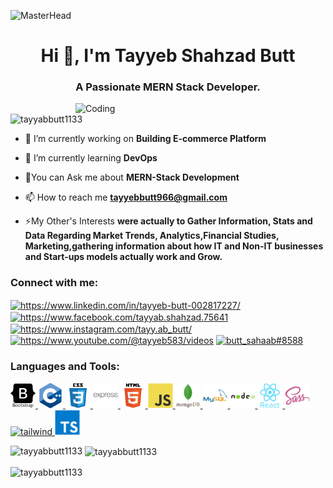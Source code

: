 ![MasterHead](https://i.pinimg.com/originals/87/f3/f1/87f3f1425b217691da645e97dbb50d55.gif)
<h1 align="center">Hi 👋, I'm Tayyeb Shahzad Butt</h1>
<h3 align="center">A Passionate MERN Stack Developer.</h3>

<img align="right" alt="Coding" width="400" src="https://media3.giphy.com/media/qgQUggAC3Pfv687qPC/giphy.gif?cid=ecf05e473zt2p79ue7fzddt8a3uuvqetycs1w1mzjc32m29j&ep=v1_gifs_search&rid=giphy.gif&ct=g">
<p align="left"> <img src="https://komarev.com/ghpvc/?username=tayyabbutt1133&label=Profile%20views&color=0e75b6&style=flat" alt="tayyabbutt1133" /> </p>

- 🔭 I’m currently working on **Building E-commerce Platform**

- 🌱 I’m currently learning **DevOps**

- 💬You can Ask me about **MERN-Stack Development**

- 📫 How to reach me **tayyebbutt966@gmail.com**

- ⚡My Other's Interests **were actually to Gather Information, Stats and Data Regarding Market Trends, Analytics,Financial Studies, Marketing,gathering information about how IT and Non-IT businesses and Start-ups models actually work and Grow.**

<h3 align="left">Connect with me:</h3>
<p align="left">
<a href="https://linkedin.com/in/https://www.linkedin.com/in/tayyeb-butt-002817227/" target="blank"><img align="center" src="https://raw.githubusercontent.com/rahuldkjain/github-profile-readme-generator/master/src/images/icons/Social/linked-in-alt.svg" alt="https://www.linkedin.com/in/tayyeb-butt-002817227/" height="30" width="40" /></a>
<a href="https://fb.com/https://www.facebook.com/tayyab.shahzad.75641" target="blank"><img align="center" src="https://raw.githubusercontent.com/rahuldkjain/github-profile-readme-generator/master/src/images/icons/Social/facebook.svg" alt="https://www.facebook.com/tayyab.shahzad.75641" height="30" width="40" /></a>
<a href="https://instagram.com/https://www.instagram.com/tayy.ab_butt/" target="blank"><img align="center" src="https://raw.githubusercontent.com/rahuldkjain/github-profile-readme-generator/master/src/images/icons/Social/instagram.svg" alt="https://www.instagram.com/tayy.ab_butt/" height="30" width="40" /></a>
<a href="https://www.youtube.com/c/https://www.youtube.com/@tayyeb583/videos" target="blank"><img align="center" src="https://raw.githubusercontent.com/rahuldkjain/github-profile-readme-generator/master/src/images/icons/Social/youtube.svg" alt="https://www.youtube.com/@tayyeb583/videos" height="30" width="40" /></a>
<a href="https://discord.gg/butt_sahaab#8588" target="blank"><img align="center" src="https://raw.githubusercontent.com/rahuldkjain/github-profile-readme-generator/master/src/images/icons/Social/discord.svg" alt="butt_sahaab#8588" height="30" width="40" /></a>
</p>

<h3 align="left">Languages and Tools:</h3>
<p align="left"> <a href="https://getbootstrap.com" target="_blank" rel="noreferrer"> <img src="https://raw.githubusercontent.com/devicons/devicon/master/icons/bootstrap/bootstrap-plain-wordmark.svg" alt="bootstrap" width="40" height="40"/> </a> <a href="https://www.w3schools.com/cpp/" target="_blank" rel="noreferrer"> <img src="https://raw.githubusercontent.com/devicons/devicon/master/icons/cplusplus/cplusplus-original.svg" alt="cplusplus" width="40" height="40"/> </a> <a href="https://www.w3schools.com/css/" target="_blank" rel="noreferrer"> <img src="https://raw.githubusercontent.com/devicons/devicon/master/icons/css3/css3-original-wordmark.svg" alt="css3" width="40" height="40"/> </a> <a href="https://expressjs.com" target="_blank" rel="noreferrer"> <img src="https://raw.githubusercontent.com/devicons/devicon/master/icons/express/express-original-wordmark.svg" alt="express" width="40" height="40"/> </a> <a href="https://www.w3.org/html/" target="_blank" rel="noreferrer"> <img src="https://raw.githubusercontent.com/devicons/devicon/master/icons/html5/html5-original-wordmark.svg" alt="html5" width="40" height="40"/> </a> <a href="https://developer.mozilla.org/en-US/docs/Web/JavaScript" target="_blank" rel="noreferrer"> <img src="https://raw.githubusercontent.com/devicons/devicon/master/icons/javascript/javascript-original.svg" alt="javascript" width="40" height="40"/> </a> <a href="https://www.mongodb.com/" target="_blank" rel="noreferrer"> <img src="https://raw.githubusercontent.com/devicons/devicon/master/icons/mongodb/mongodb-original-wordmark.svg" alt="mongodb" width="40" height="40"/> </a> <a href="https://www.mysql.com/" target="_blank" rel="noreferrer"> <img src="https://raw.githubusercontent.com/devicons/devicon/master/icons/mysql/mysql-original-wordmark.svg" alt="mysql" width="40" height="40"/> </a> <a href="https://nodejs.org" target="_blank" rel="noreferrer"> <img src="https://raw.githubusercontent.com/devicons/devicon/master/icons/nodejs/nodejs-original-wordmark.svg" alt="nodejs" width="40" height="40"/> </a> <a href="https://reactjs.org/" target="_blank" rel="noreferrer"> <img src="https://raw.githubusercontent.com/devicons/devicon/master/icons/react/react-original-wordmark.svg" alt="react" width="40" height="40"/> </a> <a href="https://sass-lang.com" target="_blank" rel="noreferrer"> <img src="https://raw.githubusercontent.com/devicons/devicon/master/icons/sass/sass-original.svg" alt="sass" width="40" height="40"/> </a> <a href="https://tailwindcss.com/" target="_blank" rel="noreferrer"> <img src="https://www.vectorlogo.zone/logos/tailwindcss/tailwindcss-icon.svg" alt="tailwind" width="40" height="40"/> </a> <a href="https://www.typescriptlang.org/" target="_blank" rel="noreferrer"> <img src="https://raw.githubusercontent.com/devicons/devicon/master/icons/typescript/typescript-original.svg" alt="typescript" width="40" height="40"/> </a> </p>

<p><img align="left" src="https://github-readme-stats.vercel.app/api/top-langs?username=tayyabbutt1133&show_icons=true&locale=en&layout=compact" alt="tayyabbutt1133" /></p>

<p>&nbsp;<img align="center" src="https://github-readme-stats.vercel.app/api?username=tayyabbutt1133&show_icons=true&locale=en" alt="tayyabbutt1133" /></p>

<p><img align="center" src="https://github-readme-streak-stats.herokuapp.com/?user=tayyabbutt1133&" alt="tayyabbutt1133" /></p>
